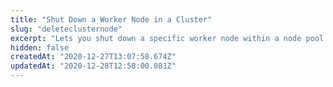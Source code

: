 ```yaml
---
title: "Shut Down a Worker Node in a Cluster"
slug: "deleteclusternode"
excerpt: "Lets you shut down a specific worker node within a node pool."
hidden: false
createdAt: "2020-12-27T13:07:58.674Z"
updatedAt: "2020-12-28T12:58:00.081Z"
---
```

